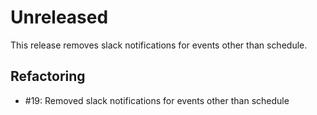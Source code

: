 # Unreleased

This release removes slack notifications for events other than schedule.

## Refactoring

* #19: Removed slack notifications for events other than schedule
